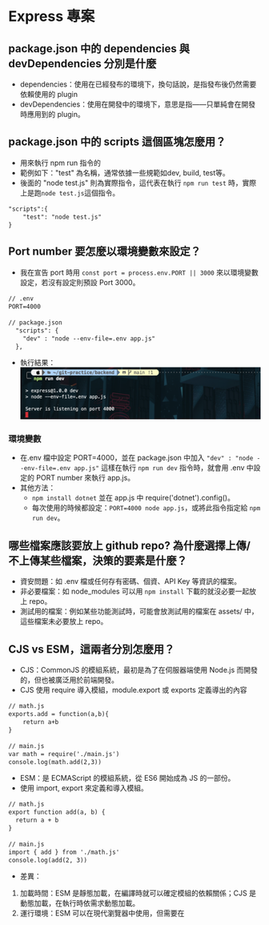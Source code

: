 # Express 專案

## package.json 中的 dependencies 與 devDependencies 分別是什麼

- dependencies：使用在已經發布的環境下，換句話說，是指發布後仍然需要依賴使用的 plugin
- devDependencies：使用在開發中的環境下，意思是指——只單純會在開發時應用到的 plugin。

## package.json 中的 scripts 這個區塊怎麼用？

- 用來執行 npm run 指令的
- 範例如下："test" 為名稱，通常依據一些規範如dev, build, test等。
- 後面的 "node test.js" 則為實際指令，這代表在執行 `npm run test` 時，實際上是跑`node test.js`這個指令。

```
"scripts":{
    "test": "node test.js"
}
```

## Port number 要怎麼以環境變數來設定？

- 我在宣告 port 時用 `const port = process.env.PORT || 3000` 來以環境變數設定，若沒有設定則預設 Port 3000。

```
// .env
PORT=4000

// package.json
  "scripts": {
    "dev" : "node --env-file=.env app.js"
  },
```

- 執行結果：<br/>
  <img src="./assets/image/envPORT.png" width="500"/>

### 環境變數

- 在.env 檔中設定 PORT=4000，並在 package.json 中加入 `"dev" : "node --env-file=.env app.js"`
  這樣在執行 `npm run dev` 指令時，就會用 .env 中設定的 PORT number 來執行 app.js。
- 其他方法：
  - `npm install dotnet` 並在 app.js 中 require('dotnet').config()。
  - 每次使用的時候都設定：`PORT=4000 node app.js`，或將此指令指定給 `npm run dev`。

## 哪些檔案應該要放上 github repo? 為什麼選擇上傳/不上傳某些檔案，決策的要素是什麼？

- 資安問題：如 .env 檔或任何存有密碼、個資、API Key 等資訊的檔案。
- 非必要檔案：如 node_modules 可以用 `npm install` 下載的就沒必要一起放上 repo。
- 測試用的檔案：例如某些功能測試時，可能會放測試用的檔案在 assets/ 中，這些檔案未必要放上 repo。

## CJS vs ESM，這兩者分別怎麼用？

- CJS：CommonJS 的模組系統，最初是為了在伺服器端使用 Node.js 而開發的，但也被廣泛用於前端開發。
- CJS 使用 require 導入模組，module.export 或 exports 定義導出的內容

```
// math.js
exports.add = function(a,b){
    return a+b
}

// main.js
var math = require('./main.js')
console.log(math.add(2,3))
```

- ESM：是 ECMAScript 的模組系統，從 ES6 開始成為 JS 的一部份。
- 使用 import, export 來定義和導入模組。

```
// math.js
export function add(a, b) {
  return a + b
}

// main.js
import { add } from './math.js'
console.log(add(2, 3))
```

- 差異：

1. 加載時間：ESM 是靜態加載，在編譯時就可以確定模組的依賴關係；CJS 是動態加載，在執行時依需求動態加載。
2. 運行環境：ESM 可以在現代瀏覽器中使用，但需要在 <script> 標籤上使用 type="module" 屬性；而 CJS 主要用於 Node.js 環境。
3. 預設導出：ESM 支援預設導出，可以使用 export default，而 CJS 沒有內建的預設導出機制。

### 參考資料

[package.json 需要了解的事](https://hackmd.io/@Hsuan93625/HkUdUG8zd)<br/>
[【前端工程化】配置package.json中scripts命令脚本，新手必学](https://blog.csdn.net/qq_17335549/article/details/126784270)<br/>
[【程式語言 - Javascript】 ESM與CJS](https://vocus.cc/article/649cc0e0fd89780001a7d34d)

---

# 進階

## localhost

- localhost 就是目前電腦的內部ip位址，

  - 公共ip：電腦在網路上的位址（像是電腦的門牌），由路由器或網絡提供商（ISP）分配的。這個位址是互聯網上其他設備能看到並使用的位址。
    - 可以透過 `curl ifconfig.me` 查詢，或是直接 google：what is my ip。
  - 內部ip：在本地網路（如 Wi-Fi）中的 IP，這個位址通常是 NAT（網路地址轉換）的一部分，像是 192.168.x.x 或 10.x.x.x，
    它是由路由器分配給你的設備的。
    - 這個位址僅在你所在的局域網（LAN）內部有效，外部的網絡無法直接通過這個位址訪問你。
    - 可以透過 `ipconfig getifaddr en0` 查詢。

- 在瀏覽器輸入 http://{ip} 或是 http://localhost 都會連到自己電腦上的網頁伺服器（有啟動的話）。
- Port：一台電腦可能在同時間開啟多個應用程式，從遠端伺服器送回來的資料，都會到同一個ip位置，
  要如何得知此資訊要送往哪個應用程式，就是靠port連接阜來分辨，port的數字從0–65535。[ref](https://bc-1221.medium.com/3%E5%88%86%E9%90%98%E7%B6%B2%E8%B7%AF%E5%9F%BA%E7%A4%8E-%E4%BB%80%E9%BA%BC%E6%98%AFip-port-%E9%80%A3%E6%8E%A5%E9%98%9C-68faac6ff29)
  - 常用的 Port：HTTP: 80 , HTTPS:443 , MySQL：3306

## curl
